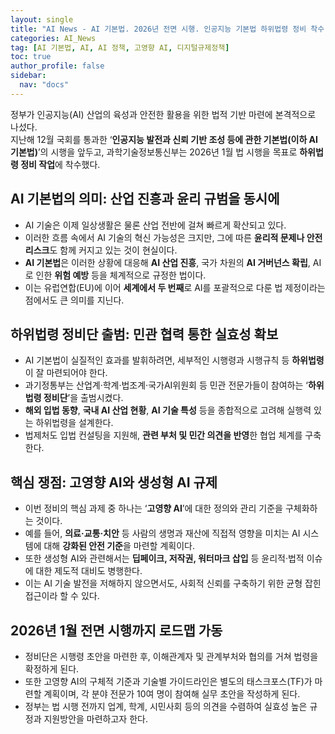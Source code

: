 ```yaml
---
layout: single
title: "AI News - AI 기본법. 2026년 전면 시행. 인공지능 기본법 하위법령 정비 착수"
categories: AI_News
tag: [AI 기본법, AI, AI 정책, 고영향 AI, 디지털규제정책]
toc: true
author_profile: false
sidebar:
  nav: "docs"
---
```


정부가 인공지능(AI) 산업의 육성과 안전한 활용을 위한 법적 기반 마련에 본격적으로 나섰다. <br>
지난해 12월 국회를 통과한 ‘**인공지능 발전과 신뢰 기반 조성 등에 관한 기본법(이하 AI 기본법)**’의 시행을 앞두고, 과학기술정보통신부는 2026년 1월 법 시행을 목표로 **하위법령 정비 작업**에 착수했다.

## AI 기본법의 의미: 산업 진흥과 윤리 규범을 동시에
- AI 기술은 이제 일상생활은 물론 산업 전반에 걸쳐 빠르게 확산되고 있다.
- 이러한 흐름 속에서 AI 기술의 혁신 가능성은 크지만, 그에 따른 **윤리적 문제나 안전 리스크**도 함께 커지고 있는 것이 현실이다.
- **AI 기본법**은 이러한 상황에 대응해 **AI 산업 진흥**, 국가 차원의 **AI 거버넌스 확립**, AI로 인한 **위험 예방** 등을 체계적으로 규정한 법이다.
- 이는 유럽연합(EU)에 이어 **세계에서 두 번째**로 AI를 포괄적으로 다룬 법 제정이라는 점에서도 큰 의미를 지닌다.

## 하위법령 정비단 출범: 민관 협력 통한 실효성 확보
- AI 기본법이 실질적인 효과를 발휘하려면, 세부적인 시행령과 시행규칙 등 **하위법령**이 잘 마련되어야 한다.
- 과기정통부는 산업계·학계·법조계·국가AI위원회 등 민관 전문가들이 참여하는 ‘**하위법령 정비단**’을 출범시켰다.
- **해외 입법 동향**, **국내 AI 산업 현황**, **AI 기술 특성** 등을 종합적으로 고려해 실행력 있는 하위법령을 설계한다.
- 법제처도 입법 컨설팅을 지원해, **관련 부처 및 민간 의견을 반영**한 협업 체계를 구축한다.

## 핵심 쟁점: 고영향 AI와 생성형 AI 규제
- 이번 정비의 핵심 과제 중 하나는 ‘**고영향 AI**’에 대한 정의와 관리 기준을 구체화하는 것이다.
- 예를 들어, **의료·교통·치안** 등 사람의 생명과 재산에 직접적 영향을 미치는 AI 시스템에 대해 **강화된 안전 기준**을 마련할 계획이다.
- 또한 생성형 AI와 관련해서는 **딥페이크, 저작권, 워터마크 삽입** 등 윤리적·법적 이슈에 대한 제도적 대비도 병행한다.
- 이는 AI 기술 발전을 저해하지 않으면서도, 사회적 신뢰를 구축하기 위한 균형 잡힌 접근이라 할 수 있다.

## 2026년 1월 전면 시행까지 로드맵 가동
- 정비단은 시행령 초안을 마련한 후, 이해관계자 및 관계부처와 협의를 거쳐 법령을 확정하게 된다.
- 또한 고영향 AI의 구체적 기준과 기술별 가이드라인은 별도의 태스크포스(TF)가 마련할 계획이며, 각 분야 전문가 10여 명이 참여해 실무 초안을 작성하게 된다.
- 정부는 법 시행 전까지 업계, 학계, 시민사회 등의 의견을 수렴하여 실효성 높은 규정과 지원방안을 마련하고자 한다.


